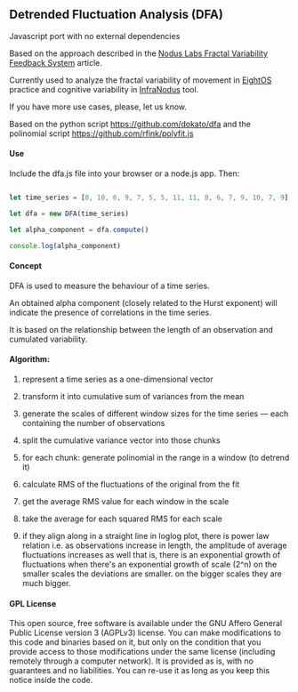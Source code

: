 ## Detrended Fluctuation Analysis (DFA)

Javascript port with no external dependencies

Based on the approach described in the [Nodus Labs Fractal Variability Feedback System](https://noduslabs.com/featured/fractal-variability-feedback-system/) article. 

Currently used to analyze the fractal variability of movement in [EightOS](https://8os.io) practice and cognitive variability in [InfraNodus](https://infranodus.com) tool. 

If you have more use cases, please, let us know.

Based on the python script https://github.com/dokato/dfa and the polinomial script https://github.com/rfink/polyfit.js

#### Use

Include the dfa.js file into your browser or a node.js app. Then:

```javascript

let time_series = [8, 10, 6, 9, 7, 5, 5, 11, 11, 8, 6, 7, 9, 10, 7, 9]

let dfa = new DFA(time_series)

let alpha_component = dfa.compute()

console.log(alpha_component)

```


#### Concept 

DFA is used to measure the behaviour of a time series. 

An obtained alpha component (closely related to the Hurst exponent) will indicate 
the presence of correlations in the time series. 

It is based on the relationship between the length of an observation and cumulated variability.


#### Algorithm:

1) represent a time series as a one-dimensional vector

2) transform it into cumulative sum of variances from the mean

3) generate the scales of different window sizes for the time series — each containing the number of observations

4) split the cumulative variance vector into those chunks

5) for each chunk: generate polinomial in the range in a window (to detrend it)

6) calculate RMS of the fluctuations of the original from the fit

7) get the average RMS value for each window in the scale

8) take the average for each squared RMS for each scale

9) if they align along in a straight line in loglog plot, there is power law relation
i.e. as observations increase in length, the amplitude of average fluctuations increases as well 
that is, there is an exponential growth of fluctuations when there's an exponential growth of scale (2^n)
on the smaller scales the deviations are smaller. on the bigger scales they are much bigger.


#### GPL License

This open source, free software is available under the GNU Affero General Public License version 3 (AGPLv3) license.
You can make modifications to this code and binaries based on it, but only on the condition that you provide access to those modifications under the same license (including remotely  through a computer network).
It is provided as is, with no guarantees and no liabilities.
You can re-use it as long as you keep this notice inside the code.